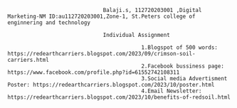                                   Balaji.s, 112720203001 ,Digital Marketing-NM ID:au112720203001,Zone-1, St.Peters college of enginnering and technology

                                  Individual Assignment

                                              1.Blogspot of 500 words: https://redearthcarriers.blogspot.com/2023/09/crimson-soil-carriers.html
                                              2.Facebook bussiness page: https://www.facebook.com/profile.php?id=61552742108311
                                              3.Social media Advertisment Poster: https://redearthcarriers.blogspot.com/2023/10/poster.html
                                              4.Email Newsletter: https://redearthcarriers.blogspot.com/2023/10/benefits-of-redsoil.html
